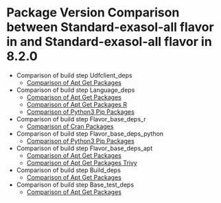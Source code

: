 # Package Version Comparison between Standard-exasol-all flavor in  and Standard-exasol-all flavor in 8.2.0

- Comparison of build step Udfclient_deps
  - [Comparison of Apt Get Packages](udfclient_deps/apt_get_packages_diff.md)
- Comparison of build step Language_deps
  - [Comparison of Apt Get Packages](language_deps/apt_get_packages_diff.md)
  - [Comparison of Apt Get Packages R](language_deps/apt_get_packages_r_diff.md)
  - [Comparison of Python3 Pip Packages](language_deps/python3_pip_packages_diff.md)
- Comparison of build step Flavor_base_deps_r
  - [Comparison of Cran Packages](flavor_base_deps_r/cran_packages_diff.md)
- Comparison of build step Flavor_base_deps_python
  - [Comparison of Python3 Pip Packages](flavor_base_deps_python/python3_pip_packages_diff.md)
- Comparison of build step Flavor_base_deps_apt
  - [Comparison of Apt Get Packages](flavor_base_deps_apt/apt_get_packages_diff.md)
  - [Comparison of Apt Get Packages Trivy](flavor_base_deps_apt/apt_get_packages_trivy_diff.md)
- Comparison of build step Build_deps
  - [Comparison of Apt Get Packages](build_deps/apt_get_packages_diff.md)
- Comparison of build step Base_test_deps
  - [Comparison of Apt Get Packages](base_test_deps/apt_get_packages_diff.md)

